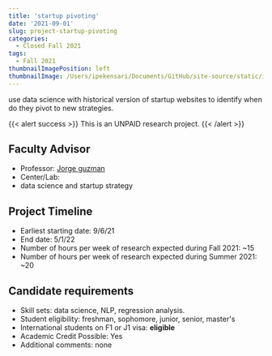 ```yaml
---
title: 'startup pivoting'
date: '2021-09-01'
slug: project-startup-pivoting
categories:
  - Closed Fall 2021
tags:
  - Fall 2021
thumbnailImagePosition: left
thumbnailImage: /Users/ipekensari/Documents/GitHub/site-source/static/img/construction.png
---
```

use data science with historical version of startup websites to identify when do they pivot to new strategies.

<!--more-->

{{< alert success >}}
This is an UNPAID research project.
{{< /alert >}}

## Faculty Advisor
+ Professor: [Jorge guzman](www.jorgeguzman.co)
+ Center/Lab: 
+ data science and startup strategy

## Project Timeline
+ Earliest starting date: 9/6/21
+ End date: 5/1/22
+ Number of hours per week of research expected during Fall 2021: ~15
+ Number of hours per week of research expected during Summer 2021: ~20

## Candidate requirements
+ Skill sets: data science, NLP, regression analysis.
+ Student eligibility: freshman, sophomore, junior, senior, master's
+ International students on F1 or J1 visa: **eligible**
+ Academic Credit Possible: Yes
+ Additional comments: none

